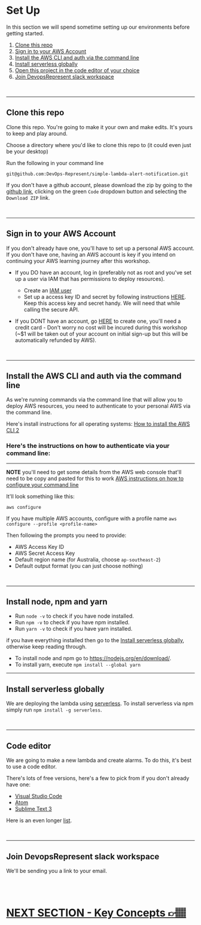 # Set Up

In this section we will spend sometime setting up our environments before getting started.

1. [Clone this repo](#clone-this-repo)
2. [Sign in to your AWS Account](#sign-in-to-your-aws-account)
3. [Install the AWS CLI and auth via the command line](#install-the-aws-cli-and-auth-via-the-command-line)
4. [Install serverless globally](#install-serverless-globally)
5. [Open this project in the code editor of your choice](#code-editor)
6. [Join DevopsRepresent slack workspace](#slack-workspace)

<br />

---

## Clone this repo

Clone this repo. You're going to make it your own and make edits. It's yours to keep and play around.

Choose a directory where you'd like to clone this repo to (it could even just be your desktop)

Run the following in your command line

`git@github.com:DevOps-Represent/simple-lambda-alert-notification.git`

If you don't have a github account, please download the zip by going to the [github link](https://github.com/DevOps-Represent/simple-lambda-alert-notification), clicking on the green `Code` dropdown button and selecting the `Download ZIP` link.

<br/>

---

## Sign in to your AWS Account

If you don't already have one, you'll have to set up a personal AWS account. If you don't have one, having an AWS account is key if you intend on continuing your AWS learning journey after this workshop.

- If you DO have an account, log in (preferably not as root and you've set up a user via IAM that has permissions to deploy resources).

  - Create an [IAM user](https://docs.aws.amazon.com/IAM/latest/UserGuide/id_users_create.html)
  - Set up a access key ID and secret by following instructions [HERE](https://docs.aws.amazon.com/IAM/latest/UserGuide/id_credentials_access-keys.html#Using_CreateAccessKey). Keep this access key and secret handy. We will need that while calling the secure API.

- If you DONT have an account, go [HERE](https://aws.amazon.com/) to create one, you'll need a credit card - Don't worry no cost will be incured during this workshop (~$1 will be taken out of your account on initial sign-up but this will be automatically refunded by AWS).

<br/>

---

## Install the AWS CLI and auth via the command line

As we're running commands via the command line that will allow you to deploy AWS resources, you need to authenticate to your personal AWS via the command line.

Here's install instructions for all operating systems: [How to install the AWS CLI 2](https://docs.aws.amazon.com/cli/latest/userguide/install-cliv2.html)

### Here's the instructions on how to authenticate via your command line:

---

**NOTE** you'll need to get some details from the AWS web console that'll need to be copy and pasted for this to work [AWS instructions on how to configure your command line](https://docs.aws.amazon.com/cli/latest/userguide/cli-configure-quickstart.html#cli-configure-quickstart-config)

It'll look something like this:

`aws configure`

If you have multiple AWS accounts, configure with a profile name
`aws configure --profile <profile-name>`

Then following the prompts you need to provide:

- AWS Access Key ID
- AWS Secret Access Key
- Default region name (for Australia, choose `ap-southeast-2`)
- Default output format (you can just choose nothing)

<br/>

---

## Install node, npm and yarn

- Run `node -v` to check if you have node installed.
- Run `npm -v` to check if you have npm installed.
- Run `yarn -v` to check if you have yarn installed.

if you have everything installed then go to the [Install serverless globally](#install-serverless-globally), otherwise keep reading through.

- To install node and npm go to https://nodejs.org/en/download/.
- To install yarn, execute `npm install --global yarn`
  <br/>

---

## Install serverless globally

We are deploying the lambda using [serverless](https://www.serverless.com/framework/docs/). To install serverless via npm simply run `npm install -g serverless`.

<br/>

---

## Code editor

We are going to make a new lambda and create alarms. To do this, it's best to use a code editor.

There's lots of free versions, here's a few to pick from if you don't already have one:

- [Visual Studio Code](https://code.visualstudio.com/)
- [Atom](https://github.com/atom)
- [Sublime Text 3](https://www.sublimetext.com/3)

Here is an even longer [list](https://hackr.io/blog/web-development-ide).

<br/>

---

## Join DevopsRepresent slack workspace

We'll be sending you a link to your email.

<br/> 
<br/>

# [NEXT SECTION - Key Concepts 👉🏽](../02-key-concepts/02-key-concepts.md)
